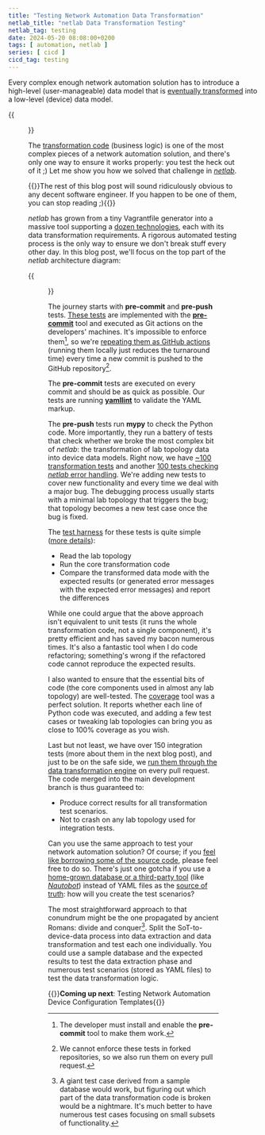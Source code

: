 ```yaml
---
title: "Testing Network Automation Data Transformation"
netlab_title: "netlab Data Transformation Testing"
netlab_tag: testing
date: 2024-05-20 08:08:00+0200
tags: [ automation, netlab ]
series: [ cicd ]
cicd_tag: testing
---
```

Every complex enough network automation solution has to introduce a high-level (user-manageable) data model that is [eventually transformed](/kb/DataModels/65-Data-Transformation/) into a low-level (device) data model. 

{{<figure src="/2021/02/dm-magic.png" caption="High-level overview of the process" width="400">}}

The [transformation code](/2021/02/data-model-transformation/) (business logic) is one of the most complex pieces of a network automation solution, and there's only one way to ensure it works properly: you test the heck out of it ;) Let me show you how we solved that challenge in _[netlab](https://netlab.tools/)_.
<!--more-->
{{<note info>}}The rest of this blog post will sound ridiculously obvious to any decent software engineer. If you happen to be one of them, you can stop reading ;){{</note>}}

_netlab_ has grown from a tiny Vagrantfile generator into a massive tool supporting a [dozen technologies](https://netlab.tools/module-reference/), each with its data transformation requirements. A rigorous automated testing process is the only way to ensure we don't break stuff every other day. In this blog post, we'll focus on the top part of the _netlab_ architecture diagram:

{{<figure src="https://netlab.tools/_images/up.png" caption="Netlab high-level architecture diagram">}}

The journey starts with **pre-commit** and **pre-push** tests. [These tests](https://github.com/ipspace/netlab/blob/dev/.pre-commit-config.yaml) are implemented with the **[pre-commit](https://pre-commit.com/)** tool and executed as Git actions on the developers' machines. It's impossible to enforce them[^DIP], so we're [repeating them as GitHub actions](https://github.com/ipspace/netlab/blob/dev/.github/workflows/tests.yml) (running them locally just reduces the turnaround time) every time a new commit is pushed to the GitHub repository[^GHPR].

[^DIP]: The developer must install and enable the **pre-commit** tool to make them work.

[^GHPR]: We cannot enforce these tests in forked repositories, so we also run them on every pull request.

The **pre-commit** tests are executed on every commit and should be as quick as possible. Our tests are running **[yamllint](https://yamllint.readthedocs.io/en/stable/)** to validate the YAML markup.

The **pre-push** tests run **mypy** to check the Python code. More importantly, they run a battery of tests that check whether we broke the most complex bit of _netlab_: the transformation of lab topology data into device data models. Right now, we have [~100 transformation tests](https://github.com/ipspace/netlab/tree/dev/tests/topology/input) and another [100 tests checking _netlab_ error handling](https://github.com/ipspace/netlab/tree/dev/tests/errors). We're adding new tests to cover new functionality and every time we deal with a major bug. The debugging process usually starts with a minimal lab topology that triggers the bug; that topology becomes a new test case once the bug is fixed.

The [test harness](https://github.com/ipspace/netlab/blob/dev/tests/test_transformation.py) for these tests is quite simple ([more details](https://netlab.tools/dev/tests/)):

* Read the lab topology
* Run the core transformation code
* Compare the transformed data mode with the expected results (or generated error messages with the expected error messages) and report the differences

While one could argue that the above approach isn't equivalent to unit tests (it runs the whole transformation code, not a single component), it's pretty efficient and has saved my bacon numerous times. It's also a fantastic tool when I do code refactoring; something's wrong if the refactored code cannot reproduce the expected results.

I also wanted to ensure that the essential bits of code (the core components used in almost any lab topology) are well-tested. The [coverage](https://coverage.readthedocs.io/en/7.5.1/) tool was a perfect solution. It reports whether each line of Python code was executed, and adding a few test cases or tweaking lab topologies can bring you as close to 100% coverage as you wish.

Last but not least, we have over 150 integration tests (more about them in the next blog post), and just to be on the safe side, we [run them through the data transformation engine](https://github.com/ipspace/netlab/blob/dev/tests/check-integration-tests.sh) on every pull request. The code merged into the main development branch is thus guaranteed to:

* Produce correct results for all transformation test scenarios.
* Not to crash on any lab topology used for integration tests.

Can you use the same approach to test your network automation solution? Of course; if you [feel like borrowing some of the source code](https://github.com/ipspace/netlab/blob/dev/LICENSE.md), please feel free to do so. There's just one gotcha if you use a [home-grown database or a third-party tool](/2019/04/text-files-or-relational-database/) (like *[Nautobot](https://networktocode.com/nautobot/)*) instead of YAML files as the [source of truth](/series/ssot/): how will you create the test scenarios?

[^MTO]: A giant test case derived from a sample database would work, but figuring out which part of the data transformation code is broken would be a nightmare. It's much better to have numerous test cases focusing on small subsets of functionality.

The most straightforward approach to that conundrum might be the one propagated by ancient Romans: divide and conquer[^MTO]. Split the SoT-to-device-data process into data extraction and data transformation and test each one individually. You could use a sample database and the expected results to test the data extraction phase and numerous test scenarios (stored as YAML files) to test the data transformation logic.

{{<next-in-series page="/posts/2024/05/netlab-integration-tests.html">}}**Coming up next**: Testing Network Automation Device Configuration Templates{{</next-in-series>}}